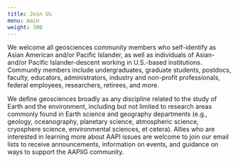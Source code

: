 ```yaml
---
title: Join Us
menu: main
weight: 300
---
```


We welcome all geosciences community members who self-identify as Asian American and/or Pacific Islander, as well as individuals of Asian- and/or Pacific Islander-descent working in U.S.-based institutions. Community members include undergraduates, graduate students, postdocs, faculty, educators, administrators, industry and non-profit professionals, federal employees, researchers, retirees, and more.

We define geosciences broadly as any discipline related to the study of Earth and the environment, including but not limited to research areas commonly found in Earth science and geography departments (e.g., geology, oceanography, planetary science, atmospheric science, cryosphere science, environmental sciences, et cetera). 
Allies who are interested in learning more about AAPI issues are welcome to join our email lists to receive announcements, information on events, and guidance on ways to support the AAPIiG community.